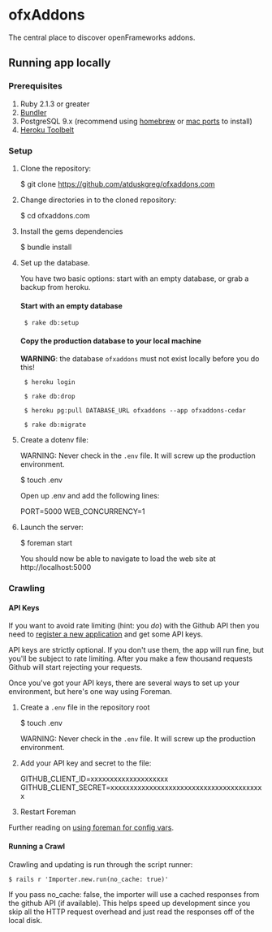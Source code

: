 # ofxAddons

The central place to discover openFrameworks addons.

## Running app locally

### Prerequisites

1. Ruby 2.1.3 or greater
1. [Bundler](bundler.io)
1. PostgreSQL 9.x (recommend using [homebrew](http://brew.sh/) or [mac ports](http://www.macports.org/) to install)
1. [Heroku Toolbelt](https://toolbelt.heroku.com/)

### Setup

1. Clone the repository:

    $ git clone https://github.com/atduskgreg/ofxaddons.com

1. Change directories in to the cloned repository:

    $ cd ofxaddons.com

1. Install the gems dependencies

    $ bundle install

1. Set up the database.

    You have two basic options: start with an empty database, or grab a backup from heroku.

    #### Start with an empty database

        $ rake db:setup

    #### Copy the production database to your local machine

      **WARNING**: the database `ofxaddons` must not exist locally before you do this!

        $ heroku login

        $ rake db:drop

        $ heroku pg:pull DATABASE_URL ofxaddons --app ofxaddons-cedar

        $ rake db:migrate

1. Create a dotenv file:

    WARNING: Never check in the `.env` file. It will screw up the production environment.

    $ touch .env

    Open up .env and add the following lines:

    PORT=5000
    WEB_CONCURRENCY=1

1. Launch the server:

    $ foreman start

    You should now be able to navigate to load the web site at http://localhost:5000

### Crawling

#### API Keys
If you want to avoid rate limiting (hint: you _do_) with the Github API then you need to [register a new application](https://github.com/settings/applications/new) and get some API keys.

API keys are strictly optional. If you don't use them, the app will run fine, but you'll be subject to rate limiting. After you make a few thousand requests Github will start rejecting your requests.

Once you've got your API keys, there are several ways to set up your environment, but here's one way using Foreman.

1. Create a `.env` file in the repository root

    $ touch .env

   WARNING: Never check in the `.env` file. It will screw up the production environment.

1. Add your API key and secret to the file:

    GITHUB_CLIENT_ID=xxxxxxxxxxxxxxxxxxxx
    GITHUB_CLIENT_SECRET=xxxxxxxxxxxxxxxxxxxxxxxxxxxxxxxxxxxxxxxx

1. Restart Foreman

Further reading on [using foreman for config vars](https://devcenter.heroku.com/articles/config-vars#using-foreman).

#### Running a Crawl

Crawling and updating is run through the script runner:

    $ rails r 'Importer.new.run(no_cache: true)'

If you pass no_cache: false, the importer will use a cached responses from the github API (if available). This helps speed up development since you skip all the HTTP request overhead and just read the responses off of the local disk.
